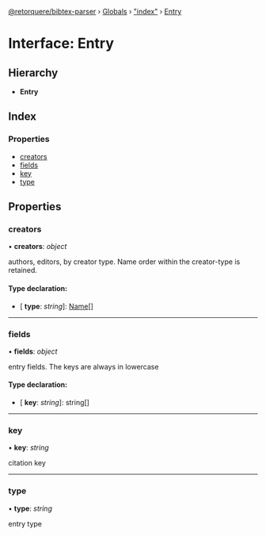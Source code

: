 [@retorquere/bibtex-parser](../README.md) › [Globals](../globals.md) › ["index"](../modules/_index_.md) › [Entry](_index_.entry.md)

# Interface: Entry

## Hierarchy

* **Entry**

## Index

### Properties

* [creators](_index_.entry.md#creators)
* [fields](_index_.entry.md#fields)
* [key](_index_.entry.md#key)
* [type](_index_.entry.md#type)

## Properties

###  creators

• **creators**: *object*

authors, editors, by creator type. Name order within the creator-type is retained.

#### Type declaration:

* \[ **type**: *string*\]: [Name](_index_.name.md)[]

___

###  fields

• **fields**: *object*

entry fields. The keys are always in lowercase

#### Type declaration:

* \[ **key**: *string*\]: string[]

___

###  key

• **key**: *string*

citation key

___

###  type

• **type**: *string*

entry type

